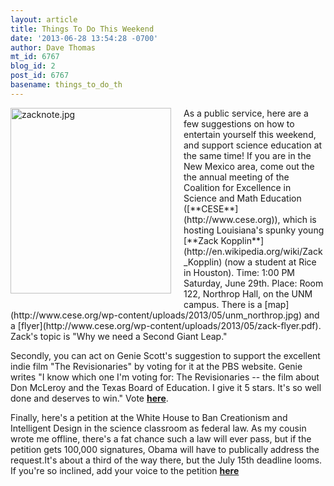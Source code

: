 ```yaml
---
layout: article
title: Things To Do This Weekend
date: '2013-06-28 13:54:28 -0700'
author: Dave Thomas
mt_id: 6767
blog_id: 2
post_id: 6767
basename: things_to_do_th
---
```

<img src="http://pandasthumb.org/zacknote.jpg" alt="zacknote.jpg" width="257" height="297" style="float: left; margin: 0 20px 20px 0;" class="mt-image-left" />
As a public service, here are a few suggestions on how to entertain yourself this weekend, and support science education at the same time!
If you are in the New Mexico area, come out the the annual meeting of the Coalition for Excellence in Science and Math Education ([**CESE**](http://www.cese.org)), which is hosting Louisiana's spunky young [**Zack Kopplin**](http://en.wikipedia.org/wiki/Zack_Kopplin) (now a student at Rice in Houston).  Time: 1:00 PM Saturday, June 29th. Place: Room 122, Northrop Hall, on the UNM campus. There is a [map](http://www.cese.org/wp-content/uploads/2013/05/unm_northrop.jpg) and a [flyer](http://www.cese.org/wp-content/uploads/2013/05/zack-flyer.pdf). Zack's topic is "Why we need a Second Giant Leap."

Secondly, you can act on Genie Scott's suggestion to support the excellent indie film "The Revisionaries" by voting for it at the PBS website. Genie writes "I know which one I'm voting for: The Revisionaries -- the film about Don McLeroy and the Texas Board of Education. I give it 5 stars. It's so well done and deserves to win." Vote [**here**](http://www.pbs.org/independentlens/award/). 

Finally, here's a petition at the White House to Ban Creationism and Intelligent Design in the science classroom as federal law. As my cousin wrote me offline, there's a fat chance such a law will ever pass, but if the petition gets 100,000 signatures, Obama will have to publically address the request.It's about a third of the way there, but the July 15th deadline looms.  If you're so inclined, add your voice to the petition [**here**](https://petitions.whitehouse.gov/petition/ban-creationism-and-intelligent-design-science-classroom-federal-law/pNY6mCBg)

